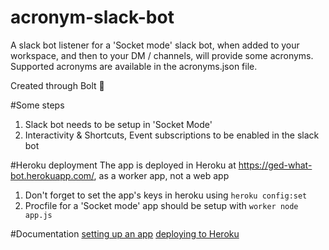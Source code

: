 # acronym-slack-bot

A slack bot listener for a 'Socket mode' slack bot, when added to your workspace, and then to your DM / channels, will provide some acronyms. Supported acronyms are available in the acronyms.json file.

Created through Bolt 🔅

#Some steps
1. Slack bot needs to be setup in 'Socket Mode'
2. Interactivity & Shortcuts, Event subscriptions to be enabled in the slack bot

#Heroku deployment
The app is deployed in Heroku at https://ged-what-bot.herokuapp.com/, as a worker app, not a web app
1. Don't forget to set the app's keys in heroku using `heroku config:set`
2. Procfile for a 'Socket mode' app should be setup with `worker node app.js`


#Documentation
[setting up an app](https://slack.dev/bolt-js/tutorial/getting-started#tokens-and-installing-apps)
[deploying to Heroku](https://slack.dev/bolt-js/deployments/heroku#get-a-bolt-slack-app) 
